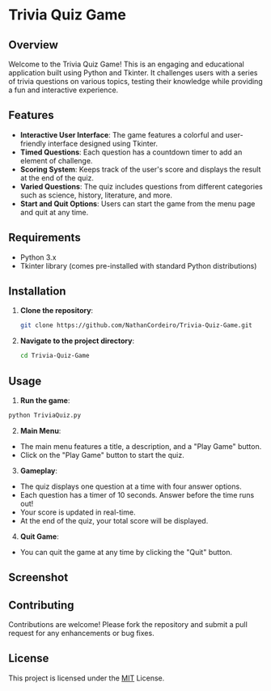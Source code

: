 # Trivia Quiz Game

## Overview

Welcome to the Trivia Quiz Game! This is an engaging and educational application built using Python and Tkinter. It challenges users with a series of trivia questions on various topics, testing their knowledge while providing a fun and interactive experience.

## Features

- **Interactive User Interface**: The game features a colorful and user-friendly interface designed using Tkinter.
- **Timed Questions**: Each question has a countdown timer to add an element of challenge.
- **Scoring System**: Keeps track of the user's score and displays the result at the end of the quiz.
- **Varied Questions**: The quiz includes questions from different categories such as science, history, literature, and more.
- **Start and Quit Options**: Users can start the game from the menu page and quit at any time.

## Requirements

- Python 3.x
- Tkinter library (comes pre-installed with standard Python distributions)

## Installation
1. **Clone the repository**:
   ```sh
   git clone https://github.com/NathanCordeiro/Trivia-Quiz-Game.git
   ```
2. **Navigate to the project directory**:
   ```sh
   cd Trivia-Quiz-Game
   ```

## Usage
1. **Run the game**:
  ```sh
  python TriviaQuiz.py
  ```
2. **Main Menu**:
- The main menu features a title, a description, and a "Play Game" button.
- Click on the "Play Game" button to start the quiz.
3. **Gameplay**:
- The quiz displays one question at a time with four answer options.
- Each question has a timer of 10 seconds. Answer before the time runs out!
- Your score is updated in real-time.
- At the end of the quiz, your total score will be displayed.
4. **Quit Game**:
- You can quit the game at any time by clicking the "Quit" button.

## Screenshot

## Contributing
Contributions are welcome! Please fork the repository and submit a pull request for any enhancements or bug fixes.

## License
This project is licensed under the [MIT](LICENSE) License.
